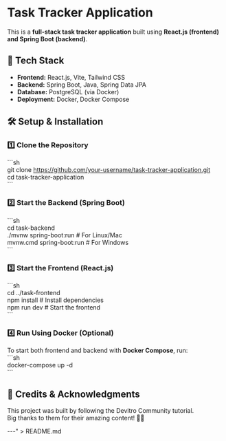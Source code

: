 # Task Tracker Application

This is a **full-stack task tracker application** built using **React.js (frontend) and Spring Boot (backend)**.  

## 📌 Tech Stack  
- **Frontend:** React.js, Vite, Tailwind CSS  
- **Backend:** Spring Boot, Java, Spring Data JPA  
- **Database:** PostgreSQL (via Docker)  
- **Deployment:** Docker, Docker Compose  

## 🛠️ Setup & Installation  

### 1️⃣ Clone the Repository  
\`\`\`sh  
git clone https://github.com/your-username/task-tracker-application.git  
cd task-tracker-application  
\`\`\`  

### 2️⃣ Start the Backend (Spring Boot)  
\`\`\`sh  
cd task-backend  
./mvnw spring-boot:run  # For Linux/Mac  
mvnw.cmd spring-boot:run  # For Windows  
\`\`\`  

### 3️⃣ Start the Frontend (React.js)  
\`\`\`sh  
cd ../task-frontend  
npm install  # Install dependencies  
npm run dev  # Start the frontend  
\`\`\`  

### 4️⃣ Run Using Docker (Optional)  
To start both frontend and backend with **Docker Compose**, run:  
\`\`\`sh  
docker-compose up -d  
\`\`\`  

## 🔗 Credits & Acknowledgments  
This project was built by following the Devitro Community tutorial.  
Big thanks to them for their amazing content! 🎥✨  

---" > README.md
